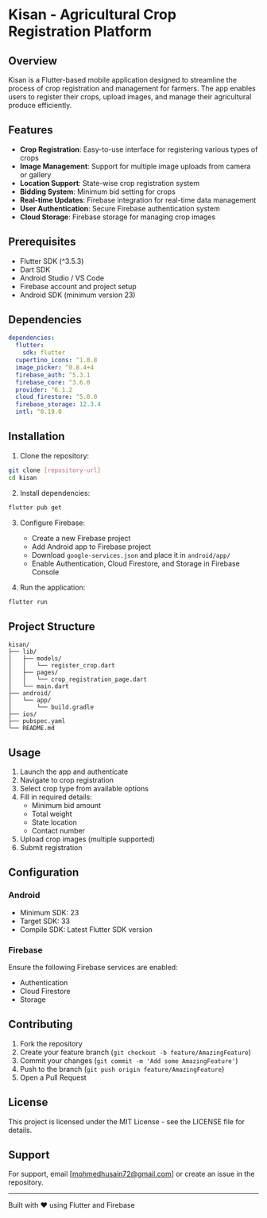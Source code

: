 # Kisan - Agricultural Crop Registration Platform

## Overview
Kisan is a Flutter-based mobile application designed to streamline the process of crop registration and management for farmers. The app enables users to register their crops, upload images, and manage their agricultural produce efficiently.

## Features
- **Crop Registration**: Easy-to-use interface for registering various types of crops
- **Image Management**: Support for multiple image uploads from camera or gallery
- **Location Support**: State-wise crop registration system
- **Bidding System**: Minimum bid setting for crops
- **Real-time Updates**: Firebase integration for real-time data management
- **User Authentication**: Secure Firebase authentication system
- **Cloud Storage**: Firebase storage for managing crop images

## Prerequisites
- Flutter SDK (^3.5.3)
- Dart SDK
- Android Studio / VS Code
- Firebase account and project setup
- Android SDK (minimum version 23)

## Dependencies
```yaml
dependencies:
  flutter:
    sdk: flutter
  cupertino_icons: ^1.0.8
  image_picker: ^0.8.4+4
  firebase_auth: ^5.3.1
  firebase_core: ^3.6.0
  provider: ^6.1.2
  cloud_firestore: ^5.0.0
  firebase_storage: 12.3.4
  intl: ^0.19.0
```

## Installation

1. Clone the repository:
```bash
git clone [repository-url]
cd kisan
```

2. Install dependencies:
```bash
flutter pub get
```

3. Configure Firebase:
   - Create a new Firebase project
   - Add Android app to Firebase project
   - Download `google-services.json` and place it in `android/app/`
   - Enable Authentication, Cloud Firestore, and Storage in Firebase Console

4. Run the application:
```bash
flutter run
```

## Project Structure
```
kisan/
├── lib/
│   ├── models/
│   │   └── register_crop.dart
│   ├── pages/
│   │   └── crop_registration_page.dart
│   └── main.dart
├── android/
│   └── app/
│       └── build.gradle
├── ios/
├── pubspec.yaml
└── README.md
```

## Usage
1. Launch the app and authenticate
2. Navigate to crop registration
3. Select crop type from available options
4. Fill in required details:
   - Minimum bid amount
   - Total weight
   - State location
   - Contact number
5. Upload crop images (multiple supported)
6. Submit registration

## Configuration
### Android
- Minimum SDK: 23
- Target SDK: 33
- Compile SDK: Latest Flutter SDK version

### Firebase
Ensure the following Firebase services are enabled:
- Authentication
- Cloud Firestore
- Storage

## Contributing
1. Fork the repository
2. Create your feature branch (`git checkout -b feature/AmazingFeature`)
3. Commit your changes (`git commit -m 'Add some AmazingFeature'`)
4. Push to the branch (`git push origin feature/AmazingFeature`)
5. Open a Pull Request

## License
This project is licensed under the MIT License - see the LICENSE file for details.

## Support
For support, email [mohmedhusain72@gmail.com] or create an issue in the repository.

<!-- ## Acknowledgments
- Flutter Team
- Firebase
- Contributors and maintainers -->

---
Built with ❤️ using Flutter and Firebase